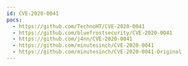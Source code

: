 ```yaml
---
id: CVE-2020-0041
pocs:
  - https://github.com/TechnoHT/CVE-2020-0041
  - https://github.com/bluefrostsecurity/CVE-2020-0041
  - https://github.com/j4nn/CVE-2020-0041
  - https://github.com/minutesinch/CVE-2020-0041
  - https://github.com/minutesinch/CVE-2020-0041-Original
---
```

